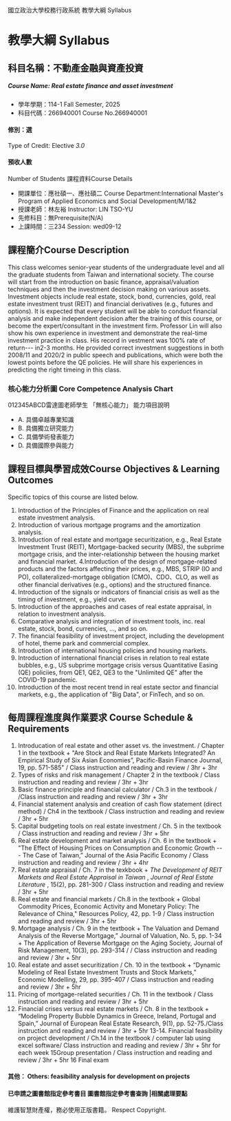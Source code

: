 國立政治大學校務行政系統 教學大綱 Syllabus
# 教學大綱 Syllabus
##  科目名稱：不動產金融與資產投資
#####  Course Name: Real estate finance and asset investment
  * 學年學期：114-1 Fall Semester, 2025 
  * 科目代碼：266940001 Course No.266940001
#### 修別：選
Type of Credit: Elective 
_3.0_
#### 預收人數
Number of Students
課程資料Course Details
  * 開課單位：應社碩一、應社碩二 Course Department:International Master's Program of Applied Economics and Social Development/M/1&2 
  * 授課老師：林左裕 Instructor: LIN TSO-YU 
  * 先修科目：無Prerequisite(N/A)
  * 上課時間：三234 Session: wed09-12
##  課程簡介Course Description
This class welcomes senior-year students of the undergraduate level and all the graduate students from Taiwan and international society. The course will start from the introduction on basic finance, appraisal/valuation techniques and then the investment decision making on various assets. Investment objects include real estate, stock, bond, currencies, gold, real estate investment trust (REIT) and financial derivatives (e.g., futures and options). It is expected that every student will be able to conduct financial analysis and make independent decision after the training of this course, or become the expert/consultant in the investment firm. Professor Lin will also show his own experience in investment and demonstrate the real-time investment practice in class. His record in vestment was 100% rate of return--- in2-3 months. He provided correct investment suggestions in both 2008/11 and 2020/2 in public speech and publications, which were both the lowest points before the QE policies. He will share his experiences in predicting the right timeing in this class.
###  核心能力分析圖 Core Competence Analysis Chart
012345ABCD雷達圖老師學生
「無核心能力」 
能力項目說明
  * A. 具備卓越專業知識
  * B. 具備獨立研究能力
  * C. 具備學術發表能力
  * D. 具備國際參與能力
##  課程目標與學習成效Course Objectives & Learning Outcomes 
Specific topics of this course are listed below.
1. Introduction of the Principles of Finance and the application on real estate investment analysis. 
2. Introduction of various mortgage programs and the amortization analysis. 
3. Introduction of real estate and mortgage securitization, e.g., Real Estate Investment Trust (REIT), Mortgage-backed security (MBS), the subprime mortgage crisis, and the inter-relationship between the housing market and financial market.
4.Introduction of the design of mortgage-related products and the factors affecting their prices, e.g., MBS, STRIP (IO and PO), collateralized-mortgage obligation (CMO)、CDO、CLO, as well as other financial derivatives (e.g., options) and the structured finance.
5. Introduction of the signals or indicators of financial crisis as well as the timing of investment, e.g., yield curve. 
6. Introduction of the approaches and cases of real estate appraisal, in relation to investment analysis.
7. Comparative analysis and integration of investment tools, inc. real estate, stock, bond, currencies, …, and so on.
8. The financial feasibility of investment project, including the development of hotel, theme park and commercial complex.
9. Introduction of international housing policies and housing markets.
10. Introduction of international financial crises in relation to real estate bubbles, e.g., US subprime mortgage crisis versus Quantitative Easing (QE) policiies, from QE1, QE2, QE3 to the "Unlimited QE" after the COVID-19 pandemic. 
11. Introduction of the most recent trend in real estate sector and financial markets, e.g., the application of "Big Data", or FinTech, and so on. 
##  每周課程進度與作業要求 Course Schedule & Requirements
1. Introducation of real estate and other asset vs. the investment. / Chapter 1 in the textbook + "Are Stock and Real Estate Markets Integrated? An Empirical Study of Six Asian Economies”, Pacific-Basin Finance Journal, 19, pp. 571-585" / Class instruction and reading and review / 3hr + 3hr
2. Types of risks and risk management / Chapter 2 in the textbook / Class instruction and reading and review / 3hr + 3hr
3. Basic finance principle and financial calculator / Ch.3 in the textbook / /Class instruction and reading and review / 3hr + 3hr
4. Financial statement analysis and creation of cash flow statement (direct method) / Ch4 in the textbook / Class instruction and reading and review / 3hr + 5hr 
5. Capital budgeting tools on real estate investment / Ch. 5 in the textbook / Class instruction and reading and review / 3hr + 5hr 
6. Real estate development and market analysis / Ch. 6 in the textbook + "The Effect of Housing Prices on Consumption and Economic Growth --- The Case of Taiwan,” Journal of the Asia Pacific Economy / Class instruction and reading and review / 3hr + 4hr
7. Real estate appraisal / Ch. 7 in the texkbook +  _The Development of REIT Markets and Real Estate Appraisal in Taiwan_ , _Journal of Real Estate Literature_ , 15(2), pp. 281-300 /  Class instruction and reading and review / 3hr + 5hr
8. Real estate and financial markets / Ch.8 in the textbook + Global Commodity Prices, Economic Activity and Monetary Policy: The Relevance of China," Resources Policy, 42, pp. 1-9 / Class instruction and reading and review / 3hr + 5hr
9. Mortgage analysis / Ch. 9 in the textbook + The Valuation and Demand Analysis of the Reverse Mortgage,” Journal of Valuation, No. 5, pp. 1-34 + The Application of Reverse Mortgage on the Aging Society, Journal of Risk Management, 10(3), pp. 293-314 / / Class instruction and reading and review / 3hr + 5hr
10. Real estate and asset securitization / Ch. 10 in the textbook + “Dynamic Modeling of Real Estate Investment Trusts and Stock Markets,” Economic Modelling, 29, pp. 395-407 / Class instruction and reading and review / 3hr + 5hr
11. Pricing of mortgage-related securities / Ch. 11 in the textbook / Class instruction and reading and review / 3hr + 5hr
12. Financial crises versus real estate markets / Ch. 8 in the textbook + “Modeling Property Bubble Dynamics in Greece, Ireland, Portugal and Spain,” Journal of European Real Estate Research, 9(1), pp. 52-75./Class instruction and reading and review / 3hr + 5hr
13-14. Financial feasibility on project development / Ch.14 in the textbook / computer lab using excel software/ Class instruction and reading and review / 3hr + 5hr for each week
15Group presentation / Class instruction and reading and review / 3hr + 5hr
16 Final exam
####  其他： Others: feasibility analysis for development on projects 
####  已申請之圖書館指定參考書目  圖書館指定參考書查詢 |相關處理要點
維護智慧財產權，務必使用正版書籍。 Respect Copyright.